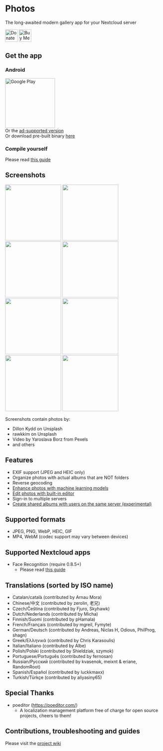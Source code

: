 # Photos
The long-awaited modern gallery app for your Nextcloud server

[<img alt="Donate using Liberapay" src="https://liberapay.com/assets/widgets/donate.svg" height="40">](https://liberapay.com/nkming2/donate)
[<img src="https://cdn.buymeacoffee.com/buttons/v2/default-yellow.png" alt="Buy Me A Coffee" height="40">](https://www.buymeacoffee.com/nkming2)

## Get the app
### Android
[<img src="https://play.google.com/intl/en_us/badges/static/images/badges/en_badge_web_generic.png" alt="Google Play" width="160" />](https://play.google.com/store/apps/details?id=com.nkming.nc_photos.paid&referrer=utm_source%3Drepo)  
Or the [ad-supported version](https://play.google.com/store/apps/details?id=com.nkming.nc_photos&referrer=utm_source%3Drepo)  
Or download pre-built binary [here](https://gitlab.com/nkming2/nc-photos/-/wikis/Release)

### Compile yourself
Please read [this guide](https://gitlab.com/nkming2/nc-photos/-/wikis/development/build)

## Screenshots
<img src="https://gitlab.com/nkming2/nc-photos/-/raw/master/fastlane/metadata/android/en-US/images/phoneScreenshots/1.jpg" width="180" /> <img src="https://gitlab.com/nkming2/nc-photos/-/raw/master/fastlane/metadata/android/en-US/images/phoneScreenshots/2.jpg" width="180" /> <img src="https://gitlab.com/nkming2/nc-photos/-/raw/master/fastlane/metadata/android/en-US/images/phoneScreenshots/3.jpg" width="180" /> <img src="https://gitlab.com/nkming2/nc-photos/-/raw/master/fastlane/metadata/android/en-US/images/phoneScreenshots/4.jpg" width="180" /> <img src="https://gitlab.com/nkming2/nc-photos/-/raw/master/fastlane/metadata/android/en-US/images/phoneScreenshots/5.jpg" width="180" /> <img src="https://gitlab.com/nkming2/nc-photos/-/raw/master/fastlane/metadata/android/en-US/images/phoneScreenshots/6.jpg" width="180" /> <img src="https://gitlab.com/nkming2/nc-photos/-/raw/master/fastlane/metadata/android/en-US/images/phoneScreenshots/7.jpg" width="180" /> <img src="https://gitlab.com/nkming2/nc-photos/-/raw/master/fastlane/metadata/android/en-US/images/phoneScreenshots/8.jpg" width="180" />

Screenshots contain photos by:
- Dillon Kydd on Unsplash
- rawkkim on Unsplash
- Video by Yaroslava Borz from Pexels
- and others

## Features
- EXIF support (JPEG and HEIC only)
- Organize photos with actual albums that are NOT folders
- Reverse geocoding
- [Enhance photos with machine learning models](https://gitlab.com/nkming2/nc-photos/-/wikis/help/enhance)
- [Edit photos with built-in editor](https://gitlab.com/nkming2/nc-photos/-/wikis/help/edit-photos)
- Sign-in to multiple servers
- [Create shared albums with users on the same server (experimental)](https://gitlab.com/nkming2/nc-photos/-/wikis/help/shared-album)

## Supported formats
- JPEG, PNG, WebP, HEIC, GIF
- MP4, WebM (codec support may vary between devices)

## Supported Nextcloud apps
- Face Recognition (require 0.8.5+)
  - Please read [this guide](https://gitlab.com/nkming2/nc-photos/-/wikis/help/people)

## Translations (sorted by ISO name)
- Catalan/català (contributed by Arnau Mora)
- Chinese/中文 (contributed by zerolin, 老兄)
- Czech/Čeština (contributed by Fjuro, Skyhawk)
- Dutch/Nederlands (contributed by Micha)
- Finnish/Suomi (contributed by pHamala)
- French/Français (contributed by mgreil, Fymyte)
- German/Deutsch (contributed by Andreas, Niclas H, Odious, PhilProg, shagn)
- Greek/Ελληνικά (contributed by Chris Karasoulis)
- Italian/Italiano (contributed by Albe)
- Polish/Polski (contributed by Shieldziak, szymok)
- Portuguese/Português (contributed by fernosan)
- Russian/Русский (contributed by kvasenok, meixnt & eriane, RandomRoot)
- Spanish/Español (contributed by luckkmaxx)
- Turkish/Türkçe (contributed by aliyasiny65)

## Special Thanks
- poeditor (https://poeditor.com/)
  - A localization management platform free of charge for open source projects, cheers to them!

## Contributions, troubleshooting and guides
Please visit the [project wiki](https://gitlab.com/nkming2/nc-photos/-/wikis/home)
